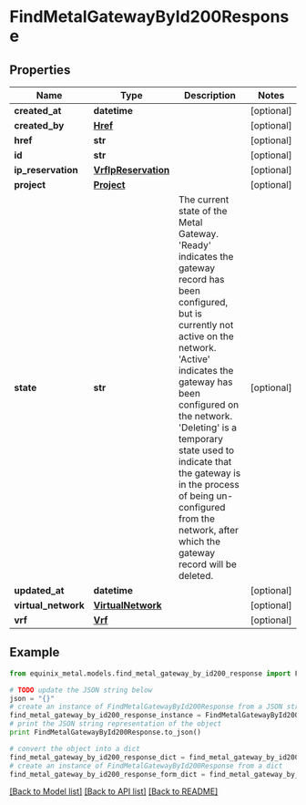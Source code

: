 # FindMetalGatewayById200Response


## Properties
Name | Type | Description | Notes
------------ | ------------- | ------------- | -------------
**created_at** | **datetime** |  | [optional] 
**created_by** | [**Href**](Href.md) |  | [optional] 
**href** | **str** |  | [optional] 
**id** | **str** |  | [optional] 
**ip_reservation** | [**VrfIpReservation**](VrfIpReservation.md) |  | [optional] 
**project** | [**Project**](Project.md) |  | [optional] 
**state** | **str** | The current state of the Metal Gateway. &#39;Ready&#39; indicates the gateway record has been configured, but is currently not active on the network. &#39;Active&#39; indicates the gateway has been configured on the network. &#39;Deleting&#39; is a temporary state used to indicate that the gateway is in the process of being un-configured from the network, after which the gateway record will be deleted. | [optional] 
**updated_at** | **datetime** |  | [optional] 
**virtual_network** | [**VirtualNetwork**](VirtualNetwork.md) |  | [optional] 
**vrf** | [**Vrf**](Vrf.md) |  | [optional] 

## Example

```python
from equinix_metal.models.find_metal_gateway_by_id200_response import FindMetalGatewayById200Response

# TODO update the JSON string below
json = "{}"
# create an instance of FindMetalGatewayById200Response from a JSON string
find_metal_gateway_by_id200_response_instance = FindMetalGatewayById200Response.from_json(json)
# print the JSON string representation of the object
print FindMetalGatewayById200Response.to_json()

# convert the object into a dict
find_metal_gateway_by_id200_response_dict = find_metal_gateway_by_id200_response_instance.to_dict()
# create an instance of FindMetalGatewayById200Response from a dict
find_metal_gateway_by_id200_response_form_dict = find_metal_gateway_by_id200_response.from_dict(find_metal_gateway_by_id200_response_dict)
```
[[Back to Model list]](../README.md#documentation-for-models) [[Back to API list]](../README.md#documentation-for-api-endpoints) [[Back to README]](../README.md)


